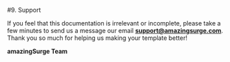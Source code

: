 #9. Support

If you feel that this documentation is irrelevant or incomplete, please take a few minutes to send us a message our email **support@amazingsurge.com**. Thank you so much for helping us making your template better!

**amazingSurge Team**
